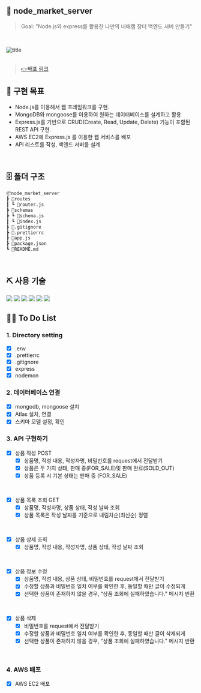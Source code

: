 ## 🛒 node_market_server

> Goal: "Node.js와 express를 활용한 나만의 내배캠 장터 백엔드 서버 만들기"

<br />

![title](https://online.spartacodingclub.kr/v2/assets/icons/logo-active.png)  
<br />

> [👉배포 링크](http://s00.shop/api/products)

## 🎈 구현 목표

- Node.js를 이용해서 웹 프레임워크를 구현.
- MongoDB와 mongoose를 이용하여 원하는 데이터베이스를 설계하고 활용
- Express.js를 기반으로 CRUD(Create, Read, Update, Delete) 기능이 포함된 REST API 구현.
- AWS EC2에 Express.js 를 이용한 웹 서비스를 배포
- API 리스트를 작성, 백엔드 서버를 설계

<br />

## 🗄 폴더 구조

```bash
📦node_market_server
┣ 📂routes
┃ ┗ 📜router.js
┣ 📂schemas
┣ ┗ 📜schema.js
┃ ┗ 📜index.js
┣ 📜.gitignore
┣ 📜.prettierrc
┣ 📜app.js
┣ 📜package.json
┗ 📜README.md
```

<br />

## ⛏ 사용 기술

<img src="https://img.shields.io/badge/node.js-339933?style=for-the-badge&logo=Node.js&logoColor=white">

<img src="https://img.shields.io/badge/mongoDB-47A248?style=for-the-badge&logo=MongoDB&logoColor=white">

<img src="https://img.shields.io/badge/express-000000?style=for-the-badge&logo=express&logoColor=white">
<img src="https://img.shields.io/badge/github-181717?style=for-the-badge&logo=github&logoColor=white">
<img src="https://img.shields.io/badge/git-F05032?style=for-the-badge&logo=git&logoColor=white">
<img src="https://img.shields.io/badge/npm-CB3837?style=for-the-badge&logo=npm&logoColor=white">

<br />

## 🙋‍♀️ To Do List

### 1. Directory setting

- [x] .env
- [x] .prettierrc
- [x] .gitignore
- [x] express
- [x] nodemon

### 2. 데이터베이스 연결

- [x] mongodb, mongoose 설치
- [x] Atlas 설치, 연결
- [x] 스키마 모델 설정, 확인

### 3. API 구현하기

- [x] 상품 작성 POST
  - [x] 상품명, 작성 내용, 작성자명, 비밀번호를 request에서 전달받기
  - [x] 상품은 두 가지 상태, 판매 중(FOR_SALE)및 판매 완료(SOLD_OUT)
  - [x] 상품 등록 시 기본 상태는 판매 중 (FOR_SALE)

<br />

- [x] 상품 목록 조회 GET
  - [x] 상품명, 작성자명, 상품 상태, 작성 날짜 조회
  - [x] 상품 목록은 작성 날짜를 기준으로 내림차순(최신순) 정렬

<br />

- [x] 상품 상세 조회
  - [x] 상품명, 작성 내용, 작성자명, 상품 상태, 작성 날짜 조회

<br />

- [x] 상품 정보 수정
  - [x] 상품명, 작성 내용, 상품 상태, 비밀번호를 request에서 전달받기
  - [x] 수정할 상품과 비밀번호 일치 여부를 확인한 후, 동일할 때만 글이 수정되게
  - [x] 선택한 상품이 존재하지 않을 경우, “상품 조회에 실패하였습니다." 메시지 반환

<br />

- [x] 상품 삭제
  - [x] 비밀번호를 request에서 전달받기
  - [x] 수정할 상품과 비밀번호 일치 여부를 확인한 후, 동일할 때만 글이 삭제되게
  - [x] 선택한 상품이 존재하지 않을 경우, “상품 조회에 실패하였습니다." 메시지 반환

<br />

### 4. AWS 배포

- [x] AWS EC2 배포
